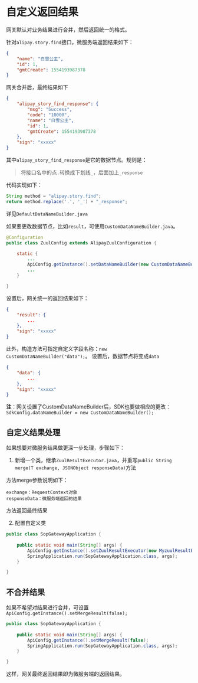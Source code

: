 # 自定义返回结果

网关默认对业务结果进行合并，然后返回统一的格式。

针对`alipay.story.find`接口，微服务端返回结果如下：

```json
{
    "name": "白雪公主",
    "id": 1,
    "gmtCreate": 1554193987378
}
```

网关合并后，最终结果如下

```json
{
	"alipay_story_find_response": {
		"msg": "Success",
		"code": "10000",
		"name": "白雪公主",
		"id": 1,
		"gmtCreate": 1554193987378
	},
	"sign": "xxxxx"
}
```

其中`alipay_story_find_response`是它的数据节点。规则是：

> 将接口名中的点`.`转换成下划线`_`，后面加上`_response`

代码实现如下：

```java
String method = "alipay.story.find";
return method.replace('.', '_') + "_response";
```

详见`DefaultDataNameBuilder.java`

如果要更改数据节点，比如`result`，可使用`CustomDataNameBuilder.java`。

```java
@Configuration
public class ZuulConfig extends AlipayZuulConfiguration {

    static {
        ...
        ApiConfig.getInstance().setDataNameBuilder(new CustomDataNameBuilder());
        ...
    }

}
```

设置后，网关统一的返回结果如下：

```json
{
	"result": {
		...
	},
	"sign": "xxxxx"
}
```

此外，构造方法可指定自定义字段名称：`new CustomDataNameBuilder("data");`。
设置后，数据节点将变成`data`

```json
{
	"data": {
		...
	},
	"sign": "xxxxx"
}
```

**注**：网关设置了CustomDataNameBuilder后，SDK也要做相应的更改：`SdkConfig.dataNameBuilder = new CustomDataNameBuilder();`

## 自定义结果处理

如果想要对微服务结果做更深一步处理，步骤如下：

1. 新增一个类，继承`ZuulResultExecutor.java`，并重写`public String merge(T exchange, JSONObject responseData)`方法

方法merge参数说明如下：

    exchange：RequestContext对象
    responseData：微服务端返回的结果

方法返回最终结果

2. 配置自定义类

```java
public class SopGatewayApplication {
    
    public static void main(String[] args) {
        ApiConfig.getInstance().setZuulResultExecutor(new MyzuulResultExecutor());
        SpringApplication.run(SopGatewayApplication.class, args);
    }

}
```


## 不合并结果

如果不希望对结果进行合并，可设置`ApiConfig.getInstance().setMergeResult(false);`

```java
public class SopGatewayApplication {
    
    public static void main(String[] args) {
        ApiConfig.getInstance().setMergeResult(false);
        SpringApplication.run(SopGatewayApplication.class, args);
    }

}
```

这样，网关最终返回结果即为微服务端的返回结果。